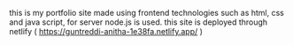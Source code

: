 this is my portfolio site made using frontend technologies such as html, css and java script, for server node.js is used.
this site is deployed through netlify
( https://guntreddi-anitha-1e38fa.netlify.app/ )
